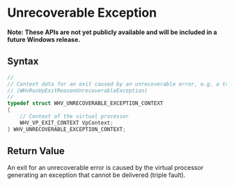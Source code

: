 # Unrecoverable Exception
**Note: These APIs are not yet publicly available and will be included in a future Windows release.**

## Syntax
```C
//
// Context data for an exit caused by an unrecoverable error, e.g. a triple fault
// (WHvRunVpExitReasonUnrecoverableException)
//
typedef struct WHV_UNRECOVERABLE_EXCEPTION_CONTEXT
{
    // Context of the virtual processor
    WHV_VP_EXIT_CONTEXT VpContext;
} WHV_UNRECOVERABLE_EXCEPTION_CONTEXT;
```

## Return Value
An exit for an unrecoverable error is caused by the virtual processor generating an exception that cannot be delivered (triple fault). 